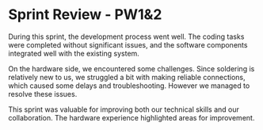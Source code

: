 # Sprint Review - PW1&2

During this sprint, the development process went well. The coding tasks were completed without significant issues, and the software components integrated well with the existing system.

On the hardware side, we encountered some challenges. Since soldering is relatively new to us, we struggled a bit with making reliable connections, which caused some delays and troubleshooting. However we managed to resolve these issues.

This sprint was valuable for improving both our technical skills and our collaboration. The hardware experience highlighted areas for improvement.
